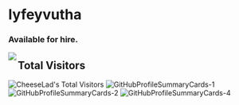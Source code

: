 <h1>lyfeyvutha</h1>

<h3>
Available for hire.
</h3>




<p>
 <a href="https://github.com/anuraghazra/github-readme-stats">
  <img align="left" src="https://github-readme-stats.vercel.app/api?username=lyfeyvutha&count_private=true&show_icons=true&theme=merko" />
</a>

<h2> <bold>Total Visitors</bold></h2>

<img src="https://profile-counter.glitch.me/{CheeseLad}/count.svg" alt="CheeseLad's Total Visitors" />


<img alt="GitHubProfileSummaryCards-1" src="http://github-profile-summary-cards.vercel.app/api/cards/profile-details?username=lyfeyvutha&theme=github_dark">
<img alt="GitHubProfileSummaryCards-2" src="http://github-profile-summary-cards.vercel.app/api/cards/most-commit-language?username=lyfeyvutha&theme=github_dark">
<img alt="GitHubProfileSummaryCards-4" src="http://github-profile-summary-cards.vercel.app/api/cards/productive-time?username=lyfeyvutha&theme=github_dark&utcOffset=9">
</p>
